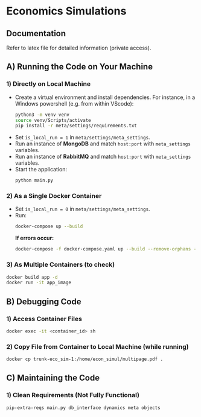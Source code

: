# Economics Simulations

## Documentation  
Refer to latex file for detailed information (private access).

## A) Running the Code on Your Machine  

### 1) Directly on Local Machine  
- Create a virtual environment and install dependencies. For instance, in a Windows powershell (e.g. from within VScode):
  ```sh
  python3 -m venv venv
  source venv/Scripts/activate
  pip install -r meta/settings/requirements.txt
  ```
- Set `is_local_run = 1` in `meta/settings/meta_settings`.  
- Run an instance of **MongoDB** and match `host:port` with `meta_settings` variables.  
- Run an instance of **RabbitMQ** and match `host:port` with `meta_settings` variables.  
- Start the application:  
  ```sh
  python main.py
  ```

### 2) As a Single Docker Container  
- Set `is_local_run = 0` in `meta/settings/meta_settings`.  
- Run:  
  ```sh
  docker-compose up --build
  ```
  **If errors occur:**  
  ```sh
  docker-compose -f docker-compose.yaml up --build --remove-orphans --force-recreate
  ```

### 3) As Multiple Containers (to check)  
```sh
docker build app -d
docker run -it app_image
```

## B) Debugging Code  

### 1) Access Container Files  
```sh
docker exec -it <container_id> sh
```

### 2) Copy File from Container to Local Machine (while running)  
```sh
docker cp trunk-eco_sim-1:/home/econ_simul/multipage.pdf .
```

## C) Maintaining the Code  

### 1) Clean Requirements (Not Fully Functional)  
```sh
pip-extra-reqs main.py db_interface dynamics meta objects
```
